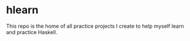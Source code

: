 # hlearn

This repo is the home of all practice projects I create to help myself
learn and practice Haskell.

